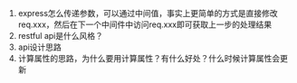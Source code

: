 1. express怎么传递参数，可以通过中间值，事实上更简单的方式是直接修改req.xxx，然后在下一个中间件中访问req.xxx即可获取上一步的处理结果
2. restful api是什么风格？
3. api设计思路
4. 计算属性的思路，为什么要用计算属性？有什么好处？什么时候计算属性会更新
